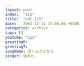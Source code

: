 ```yaml
---
layout: post
index:  "115"
title:  "vol.115"
date:   2003-12-11 12:00:00 +0300
categories: archive
tags: []
youtube: "115"
greetingM: 
greetingT: 
songName: 涙くんさよなら
singer: 坂本九
---
```

